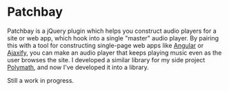 Patchbay
========

Patchbay is a jQuery plugin which helps you construct audio players for a site or web app, which hook into a single "master" audio player. By pairing this with a tool for constructing single-page web apps like [Angular](https://github.com/angular/angular.js) or [Ajaxify](https://github.com/browserstate/ajaxify), you can make an audio player that keeps playing music even as the user browses the site. I developed a similar library for my side project [Polymath](http://www.polymatharts.com), and now I've developed it into a library.

Still a work in progress.
